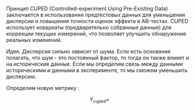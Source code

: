Принцип CUPED (Controlled-experiment Using Pre-Existing Data) заключается в использовании предтестовых данных для уменьшения дисперсии и повышения точности оценок эффекта в AB-тестах. CUPED использует ковариаты (предварительно собранные данные) для коррекции текущих измерений, что позволяет улучшить обнаружение реальных изменений.

Идея. Дисперсия сильно зависит от шума. Если есть основания полагать, что шум - это постоянный фактор, то тогда он также влияет и на исторические данные. Если мы определим связь между данными историческими и данными в эксперименте, то мы сможем уменьшить дисперсию. 

Определим новую метрику : 

$$
{Y_{cuped}} = 
$$